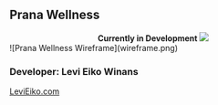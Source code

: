 ## Prana Wellness
<div align="center">
<strong>Currently in Development</strong>
<img src="mobile-prana-preview.gif"> 
</div>
<!-- <div size="50%"> -->
![Prana Wellness Wireframe](wireframe.png)
<!-- </div> -->

### Developer: Levi Eiko Winans
[LeviEiko.com](http://LeviEiko.com)
